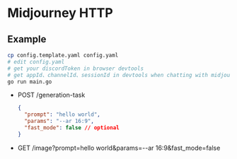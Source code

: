 # Midjourney HTTP

## Example

```bash
cp config.template.yaml config.yaml
# edit config.yaml
# get your discordToken in browser devtools
# get appId、channelId、sessionId in devtools when chatting with midjourney official bot
go run main.go
```

- POST /generation-task

  ```json
  {
    "prompt": "hello world",
    "params": "--ar 16:9",
    "fast_mode": false // optional
  }
  ```

- GET /image?prompt=hello world&params=--ar 16:9&fast_mode=false
